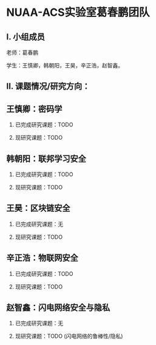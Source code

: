 # NUAA-ACS实验室葛春鹏团队

I. 小组成员
---------
老师：葛春鹏

学生：王慎卿，韩朝阳，王昊，辛正浩，赵智鑫。


II. 课题情况/研究方向：
-------------------
## 王慎卿：密码学
1. 已完成研究课题：TODO

2. 现研究课题：TODO 

## 韩朝阳：联邦学习安全
1. 已完成研究课题：TODO 

2. 现研究课题：TODO

## 王昊：区块链安全
1. 已完成研究课题：无

2. 现研究课题：TODO

## 辛正浩：物联网安全
1. 已完成研究课题：TODO 

2. 现研究课题：TODO

## 赵智鑫：闪电网络安全与隐私
1. 已完成研究课题：无

2. 现研究课题：TODO (闪电网络的鲁棒性/隐私)
